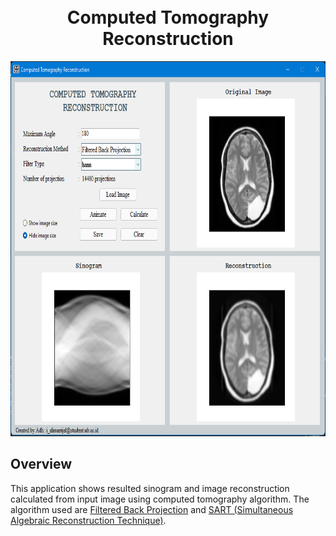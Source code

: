 <h1 align='center'>
  <br>
    Computed Tomography Reconstruction
  <br>
</h1>

<p align='center'>
  <img src="https://github.com/adh182/ct-reconstruction/blob/master/images/icon/ct-interface.png" alt="ct-interface" height="600">
</p>

## Overview
This application shows resulted sinogram and image reconstruction calculated from input image using computed tomography algorithm. The algorithm used are [Filtered Back Projection](https://en.wikipedia.org/wiki/Tomographic_reconstruction) and [SART (Simultaneous Algebraic Reconstruction Technique)](https://en.wikipedia.org/wiki/Simultaneous_algebraic_reconstruction_technique). 

